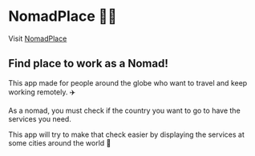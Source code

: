 # NomadPlace 👨‍💻

Visit [NomadPlace](https://nomadplace.herokuapp.com/)

## Find place to work as a Nomad!

This app made for people around the globe who want to travel and keep working remotely. :airplane:

As a nomad, you must check if the country you want to go to have the services you need.

This app will try to make that check easier by displaying the services at some cities around the world 🥳
